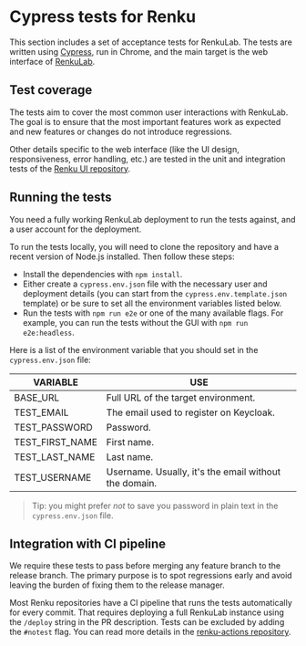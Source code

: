 # Cypress tests for Renku

This section includes a set of acceptance tests for RenkuLab. The tests are
written using [Cypress](https://www.cypress.io), run in Chrome, and the main target
is the web interface of [RenkuLab](https://renkulab.io).

## Test coverage

The tests aim to cover the most common user interactions with RenkuLab. The
goal is to ensure that the most important features work as expected and new
features or changes do not introduce regressions.

Other details specific to the web interface (like the UI design, responsiveness,
error handling, etc.) are tested in the unit and integration tests of the
[Renku UI repository](https://github.com/SwissDataScienceCenter/renku-ui).

## Running the tests

You need a fully working RenkuLab deployment to run the tests against, and a user
account for the deployment.

To run the tests locally, you will need to clone the repository and have a
recent version of Node.js installed. Then follow these steps:

- Install the dependencies with `npm install`.
- Either create a `cypress.env.json` file with the necessary user and deployment
  details (you can start from the `cypress.env.template.json` template) or be sure
  to set all the environment variables listed below.
- Run the tests with `npm run e2e` or one of the many available flags. For example,
  you can run the tests without the GUI with `npm run e2e:headless`.

Here is a list of the environment variable that you should set in the
`cypress.env.json` file:

| VARIABLE        | USE                                                   |
| --------------- | ----------------------------------------------------- |
| BASE_URL        | Full URL of the target environment.                   |
| TEST_EMAIL      | The email used to register on Keycloak.               |
| TEST_PASSWORD   | Password.                                             |
| TEST_FIRST_NAME | First name.                                           |
| TEST_LAST_NAME  | Last name.                                            |
| TEST_USERNAME   | Username. Usually, it's the email without the domain. |

> Tip: you might prefer _not_ to save you password in plain text in the `cypress.env.json`
> file.

## Integration with CI pipeline

We require these tests to pass before merging any feature branch to the release branch.
The primary purpose is to spot regressions early and avoid leaving the burden of
fixing them to the release manager.

Most Renku repositories have a CI pipeline that runs the tests automatically for every
commit. That requires deploying a full RenkuLab instance using the `/deploy` string
in the PR description. Tests can be excluded by adding the `#notest` flag.
You can read more details in the [renku-actions repository](https://github.com/SwissDataScienceCenter/renku-actions/tree/master/test-renku-cypress).
